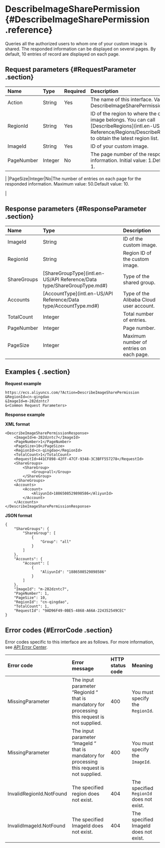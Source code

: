 # DescribeImageSharePermission {#DescribeImageSharePermission .reference}

Queries all the authorized users to whom one of your custom image is shared. The responded information can be displayed on several pages. By default, 10 entries of record are displayed on each page.

## Request parameters {#RequestParameter .section}

|Name|Type|Required|Description|
|:---|:---|:-------|:----------|
|Action|String|Yes|The name of this interface. Value: DescribeImageSharePermission.|
|RegionId|String|Yes|ID of the region to where the custom image belongs. You can call [DescribeRegions](intl.en-US/API Reference/Regions/DescribeRegions.md#) to obtain the latest region list.|
|ImageId|String|Yes|ID of your custom image.|
|PageNumber|Integer|No|The page number of the responded information. Initial value: 1.Default value: 1.

|
|PageSize|Integer|No|The number of entries on each page for the responded information. Maximum value: 50.Default value: 10.

|

## Response parameters {#ResponseParameter .section}

|Name|Type|Description|
|:---|:---|:----------|
|ImageId|String|ID of the custom image.|
|RegionId|String|Region ID of the custom image.|
|ShareGroups|[ShareGroupType](intl.en-US/API Reference/Data type/ShareGroupType.md#)|Type of the shared group.|
|Accounts|[AccountType](intl.en-US/API Reference/Data type/AccountType.md#)|Type of the Alibaba Cloud user account.|
|TotalCount|Integer|Total number of entries.|
|PageNumber|Integer|Page number.|
|PageSize|Integer|Maximum number of entries on each page.|

## Examples { .section}

**Request example** 

```
https://ecs.aliyuncs.com/?Action=DescribeImageSharePermission
&RegionId=cn-qingdao
&ImageId=m-282dzntc7
&<Common Request Parameters>
```

**Response example** 

**XML format**

```
<DescribeImageSharePermissionResponse>
    <ImageId>m-282dzntc7</ImageId>
    <PageNumber>1</PageNumber>
    <PageSize>10</PageSize>
    <RegionId>cn-qingdao</RegionId>
    <TotalCount>1</TotalCount>
    <RequestId>441CF898-42FF-47CF-9348-3C3BFF557278</RequestId>
    <ShareGroups>
        <ShareGroup>
            <Group>all</Group>
        </ShareGroup>
    </ShareGroups>
    <Accounts>
        <Account>
            <AliyunId>1886508529898586</AliyunId>
        </Account>
    </Accounts>
</DescribeImageSharePermissionResponse>
```

 **JSON format** 

```
{
    "ShareGroups": {
        "ShareGroup": [
            {
                "Group": "all"
            }
        ]
    },
    "Accounts": {
        "Account": [
            {
                "AliyunId": "1886508529898586"
            }
        ]
    },
    "ImageId": "m-282dzntc7",
    "PageNumber": 1,
    "PageSize": 10,
    "RegionId": "cn-qingdao",
    "TotalCount": 1,
    "RequestId": "9AD96F49-0BE5-4868-A66A-224352549CEC"
}
```

## Error codes {#ErrorCode .section}

Error codes specific to this interface are as follows. For more information, see [API Error Center](https://error-center.alibabacloud.com/status/product/Ecs).

|Error code|Error message |HTTP status code |Meaning|
|:---------|:-------------|:----------------|:------|
|MissingParameter|The input parameter “RegionId “ that is mandatory for processing this request is not supplied.|400|You must specify the `RegionId`. |
|MissingParameter|The input parameter “ImageId “ that is mandatory for processing this request is not supplied.|400|You must specify the `ImageId`.|
|InvalidRegionId.NotFound|The specified region does not exist.|404|The specified `RegionId` does not exist.|
|InvalidImageId.NotFound|The specified ImageId does not exist.|404|The specified ImageId does not exist.|

